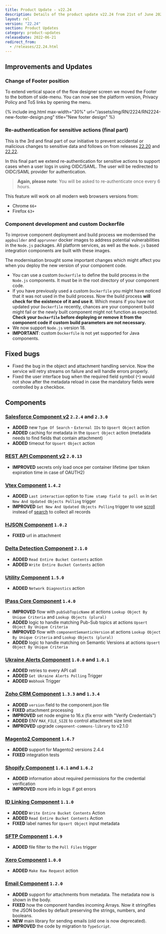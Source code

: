 ```yaml
---
title: Product Update - v22.24
description: Details of the product update v22.24 from 21st of June 2022.
layout: rel
version: "22.24"
section: Product Updates
category: product-updates
releaseDate: 2022-06-21
redirect_from:
  - /releases/22.24.html
---
```


## Improvements and Updates

### Change of Footer position

To extend vertical space of the flow designer screen we moved the Footer to the
bottom of side-menu. You can now see the platform version, Privacy Policy and ToS
links by opening the menu.

{% include img.html max-width="30%" url="/assets/img/RN/2224/RN2224-new-footer-design.png" title="New footer design" %}

### Re-authentication for sensitive actions (final part)

This is the 3rd and final part of our initiative to prevent accidental or malicious
changes to sensitive data and follows on from releases [22.20](/releases/22/20#re-authentication-for-sensitive-actions) and [22.22](/releases/22/22#re-authentication-for-sensitive-actions-continuation).

In this final part we extend re-authentication for sensitive actions to support
cases when a user logs in using OIDC/SAML. The user will be redirected to OIDC/SAML
provider for authentication.

> **Again, please note**: You will be asked to re-authenticate once every 6 hours.

This feature will work on all modern web browsers versions from:

*   Chrome `66+`
*   Firefox `63+`

### Component development and custom Dockerfile

To improve component deployment and build process we modernised the `appbuilder`
and `apprunner` docker images to address potential vulnerabilities in the `Node.js`
packages. All platform services, as well as the `Node.js` based integration components
are built with these images.

The modernisation brought some important changes which might affect you when you
deploy the new version of your component code.

*   You can use a custom `Dockerfile` to define the build process in the `Node.js` components. It must be in the root directory of your component code.
*   If you have previously used a custom `Dockerfile` you might have noticed that it was not used in the build process. Now the build process **will check for the existence of it and use it**. Which means if you have not updated your `Dockerfile` recently, chances are your component build might fail or the newly built component might not function as expected. **Check your `Dockerfile` before deploying or remove it from the component code if custom build parameters are not necessary.**
*   We now support `Node.js` version 18.
*   **IMPORTANT**: custom `Dockerfile` is not yet supported for Java components.

## Fixed bugs

*   Fixed the bug in the object and attachment handling service. Now the service will retry streams on failure and will handle errors properly.
*   Fixed the user interface bug when the required field symbol (`*`) would not show after the metadata reload in case the mandatory fields were controlled by a checkbox.

## Components

### [Salesforce Component v2](/components/salesforce/) `2.2.4` and `2.3.0`

*   **ADDED** new `Type Of Search` - `External IDs` to `Upsert Object` action
*   **ADDED** caching for metadata in the `Upsert Object` action (metadata needs to find fields that contain attachment)
*   **ADDED** timeout for `Upsert Object` action

### [REST API Component v2](/components/rest-api/) `2.0.13`

*   **IMPROVED** secrets only load once per container lifetime (per token expiration time in case of OAUTH2)

### [Vtex Component](/components/vtex/) `1.4.2`

*   **ADDED** `Last interaction` option to `Time stamp field to poll on` in `Get New And Updated Objects Polling` trigger
*   **IMPROVED** `Get New And Updated Objects Polling` trigger to use [scroll](https://developers.vtex.com/docs/guides/search-and-scroll-api-queries) instead of [search](https://developers.vtex.com/docs/guides/search-and-scroll-api-queries) to collect all records

### [HJSON Component](/components/hjson/) `1.0.2`

*   **FIXED** url in attachment

### [Delta Detection Component](/components/delta-detection/) `2.1.0`

*   **ADDED** `Read Entire Bucket Contents` action
*   **ADDED** `Write Entire Bucket Contents` action

### [Utility Component](/components/utility/) `1.5.0`

*   **ADDED** `Network Diagnostics` action

### [IPass Core Component](/components/ipaas-core/) `1.4.0`

*   **IMPROVED** flow with `pubSubTopicName` at actions `Lookup Object By Unique Criteria` and `Lookup Objects (plural)`
*   **ADDED** logic to handle matching Pub-Sub topics at actions `Upsert Object By Unique Criteria`
*   **IMPROVED** flow with `componentSemanticVersion` at actions `Lookup Object By Unique Criteria` and `Lookup Objects (plural)`
*   **ADDED** logic to handle matching on Semantic Versions at actions `Upsert Object By Unique Criteria`

### [Ukraine Alerts Component](/components/ukraine-alerts/) `1.0.0` and `1.0.1`

*   **ADDED** retries to every API call
*   **ADDED** `Get Ukraine Alerts Polling` Trigger
*   **ADDED** `Webhook` Trigger

### [Zoho CRM Component](/components/zoho-crm/) `1.3.3` and `1.3.4`

*   **ADDED** `version` field to the component.json file
*   **FIXED** attachment processing
*   **IMPROVED** set node engine to 16.x (fix error with "Verify Credentials")
*   **ADDED** ENV `MAX_FILE_SIZE` to control attachment size limit
*   **IMPROVED** upgrade `component-commons-library` to v2.1.0


### [Magento2 Component](/components/magento2/) `1.6.7`

*   **ADDED** support for Magento2 versions 2.4.4
*   **FIXED** integration tests

###  [Shopify Component](/components/shopify-admin/) `1.6.1` and `1.6.2`

*   **ADDED** information about required permissions for the credential verification
*   **IMPROVED** more info in logs if got errors

### [ID Linking Component](/components/id-linking/) `1.1.0`

*   **ADDED** `Write Entire Bucket Contents` Action
*   **ADDED** `Read Entire Bucket Contents` Action
*   **FIXED** label names for `Upsert Object` input metadata

###  [SFTP Component](/components/sftp/) `1.4.9`

*   **ADDED** file filter to the `Poll Files` trigger

### [Xero Component](/components/xero/) `1.0.0`

*   **ADDED** `Make Raw Request` action

### [Email Component](/components/email/) `1.2.0`

*   **ADDED** support for attachments from metadata. The metadata now is shown in the body.
*   **FIXED** how the component handles incoming Arrays. Now it stringifies the JSON bodies by default preserving the strings, numbers, and booleans.
*   **NEW** main library for sending emails (old one is now deprecated).
*   **IMPROVED** the code by migration to `TypeScript`.
